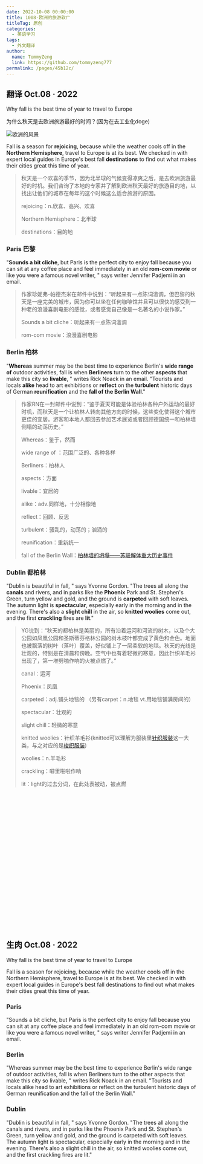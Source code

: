 ```yaml
---
date: 2022-10-08 00:00:00
title: 1008-欧洲的旅游软广
titleTag: 原创
categories: 
  - 英语学习
tags: 
  - 外文翻译
author: 
  name: TommyZeng
  link: https://github.com/tommyzeng777
permalink: /pages/45b12c/
---
```

## 翻译 Oct.08 · 2022

Why fall is the best time of year to travel to Europe 

为什么秋天是去欧洲旅游最好的时间？(因为在去工业化doge)

![欧洲的风景](https://images.unsplash.com/photo-1467269204594-9661b134dd2b?ixlib=rb-1.2.1&ixid=MnwxMjA3fDB8MHxwaG90by1wYWdlfHx8fGVufDB8fHx8&auto=format&fit=crop&w=2070&q=80)
<!-- more -->

Fall is a season for **rejoicing**, because while the weather cools off in the **Northern Hemisphere**, travel to Europe is at its best. We checked in with expert local guides in Europe's best fall **destinations** to find out what makes their cities great this time of year.

> 秋天是一个欢喜的季节，因为北半球的气候变得凉爽之后，是去欧洲旅游最好的时机。我们咨询了本地的专家并了解到欧洲秋天最好的旅游目的地，以找出让他们的城市在每年的这个时候这么适合旅游的原因。
>
> rejoicing：n.欣喜、高兴、欢喜
>
> Northern Hemisphere：北半球
>
> destinations：目的地

### Paris 巴黎

"**Sounds a bit cliche**, but Paris is the perfect city to enjoy fall because you can sit at any coffee place and feel immediately in an old **rom-com movie** or like you were a famous novel writer, " says writer Jennifer Padjemi in an email.

>作家珍妮弗-帕德杰米在邮件中说到：“听起来有一点陈词滥调，但巴黎的秋天是一座完美的城市，因为你可以坐在任何咖啡馆并且可以很快的感受到一种老的浪漫喜剧电影的感觉，或者感觉自己像是一名著名的小说作家。”
>
>Sounds a bit cliche：听起来有一点陈词滥调
>
>rom-com movie：浪漫喜剧电影



### Berlin 柏林

"**Whereas** summer may be the best time to experience Berlin's **wide range of** outdoor activities, fall is when **Berliners** turn to the other **aspects** that make this city so **livable**, " writes Rick Noack in an email. "Tourists and locals **alike** head to art exhibitions or **reflect** on the **turbulent** historic days of German **reunification** and the **fall of the Berlin Wall**."

> 作家RN在一封邮件中说到：“鉴于夏天可能是体验柏林各种户外运动的最好时机，而秋天是一个让柏林人转向其他方向的时候，这些变化使得这个城市更佳的宜居。游客和本地人都回去参加艺术展览或者回顾德国统一和柏林墙倒塌的动荡历史。”
>
> Whereas：鉴于，然而
>
> wide range of ：范围广泛的、各种各样
>
> Berliners：柏林人
>
> aspects：方面
>
> livable：宜居的
>
> alike：adv.同样地，十分相像地
>
> reflect：回顾、反思
>
> turbulent：骚乱的，动荡的；汹涌的
>
> reunification：重新统一
>
> fall of the Berlin Wall：[柏林墙的坍塌——苏联解体重大历史事件](https://baike.baidu.com/item/%E6%9F%8F%E6%9E%97%E5%A2%99%E7%9A%84%E5%80%92%E5%A1%8C/15563283?fr=aladdin)



### Dublin 都柏林

"Dublin is beautiful in fall, " says Yvonne Gordon. "The trees all along the **canals** and rivers, and in parks like the **Phoenix** Park and St. Stephen's Green, turn yellow and gold, and the ground is **carpeted** with soft leaves. The autumn light is **spectacular**, especially early in the morning and in the evening. There's also a **slight chill** in the air, so **knitted woolies** come out, and the first **crackling** fires are **lit**."

> YG说到：“秋天的都柏林是美丽的，所有沿着运河和河流的树木，以及个大公园如凤凰公园和圣斯蒂芬格林公园的树木枝叶都变成了黄色和金色。地面也被飘落的树叶（落叶）覆盖，好似铺上了一层柔软的地毯。秋天的光线是壮观的，特别是在清晨和傍晚。空气中也有着轻微的寒意，因此针织羊毛衫出现了，第一堆劈啪作响的火被点燃了。”
>
> canal：运河
>
> Phoenix：凤凰
>
> carpeted：adj.铺头地毯的 （另有carpet：n.地毯 vt.用地毯铺满房间的）
>
> spectacular：壮观的
>
> slight chill：轻微的寒意
>
> knitted woolies：针织羊毛衫(knitted可以理解为服装里[针织服装](https://baike.baidu.com/item/%E9%92%88%E7%BB%87%E7%89%A9/4367683)这一大类，与之对应的是[梭织服装](https://baike.baidu.com/item/%E6%A2%AD%E7%BB%87%E9%9D%A2%E6%96%99/10708146))
>
> woolies：n.羊毛衫
>
> crackling：噼里啪啦作响
>
> lit：light的过去分词，在此处表被动，被点燃

<br><br><br><br><br><br><br><br><br><br><br><br><br><br><br><br><br><br><br><br><br>


## 生肉 Oct.08 · 2022
Why fall is the best time of year to travel to Europe

Fall is a season for rejoicing, because while the weather cools off in the Northern Hemisphere, travel to Europe is at its best. We checked in with expert local guides in Europe's best fall destinations to find out what makes their cities great this time of year.

### Paris

"Sounds a bit cliche, but Paris is the perfect city to enjoy fall because you can sit at any coffee place and feel immediately in an old rom-com movie or like you were a famous novel writer, " says writer Jennifer Padjemi in an email.

### Berlin

"Whereas summer may be the best time to experience Berlin's wide range of outdoor activities, fall is when Berliners turn to the other aspects that make this city so livable, " writes Rick Noack in an email. "Tourists and locals alike head to art exhibitions or reflect on the turbulent historic days of German reunification and the fall of the Berlin Wall."

### Dublin

"Dublin is beautiful in fall, " says Yvonne Gordon. "The trees all along the canals and rivers, and in parks like the Phoenix Park and St. Stephen's Green, turn yellow and gold, and the ground is carpeted with soft leaves. The autumn light is spectacular, especially early in the morning and in the evening. There's also a slight chill in the air, so knitted woolies come out, and the first crackling fires are lit."

